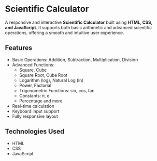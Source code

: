 # Scientific Calculator

A responsive and interactive **Scientific Calculator** built using **HTML, CSS, and JavaScript**. It supports both basic arithmetic and advanced scientific operations, offering a smooth and intuitive user experience.

## Features

- Basic Operations: Addition, Subtraction, Multiplication, Division  
- Advanced Functions:  
  - Square, Cube  
  - Square Root, Cube Root  
  - Logarithm (log), Natural Log (ln)  
  - Power, Factorial  
  - Trigonometric Functions: sin, cos, tan  
  - Constants: π, e  
  - Percentage and more  
- Real-time calculation  
- Keyboard input support  
- Fully responsive layout

## Technologies Used

- HTML  
- CSS  
- JavaScript



